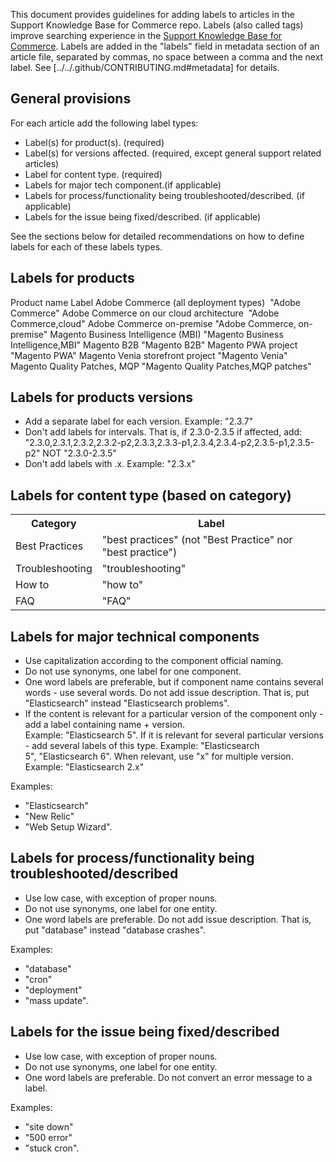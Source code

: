 This document provides guidelines for adding labels to articles in the Support Knowledge Base for Commerce repo.
Labels (also called tags) improve searching experience in the [Support Knowledge Base for Commerce](https://support.magento.com/hc/en-us).
Labels are added in the "labels" field in metadata section of an article file, separated by commas, no space between a comma and the next label.
See [../../.github/CONTRIBUTING.md#metadata] for details.

## General provisions

For each article add the following label types:

* Label(s) for product(s). (required)
* Label(s) for versions affected. (required, except general support related articles)
* Label for content type. (required)
* Labels for major tech component.(if applicable)
* Labels for process/functionality being troubleshooted/described. (if applicable)
* Labels for the issue being fixed/described. (if applicable)

See the sections below for detailed recommendations on how to define labels for each of these labels types.

## Labels for products

<tbody>
  <tr>
    <th>Product name</th>
    <th>Label</th>
  </tr>
  <tr>
    <td>Adobe Commerce (all deployment types) </td>
    <td>
      <span>"Adobe Commerce"</span>
    </td>
  </tr>
  <tr>
    <td>Adobe Commerce on our cloud architecture </td>
    <td>
      <span>"Adobe Commerce,cloud"</span>
    </td>
  </tr>
  <tr>
    <td>Adobe Commerce on-premise</td>
    <td>"Adobe Commerce, on-premise"</td>
  </tr>
  <tr>
    <td>Magento Business Intelligence (MBI)</td>
    <td>
        "Magento Business Intelligence,MBI"
    </td>
  </tr>
  <tr>
    <td colspan="1">Magento B2B</td>
    <td colspan="1">"Magento B2B"</td>
  </tr>
  <tr>
    <td colspan="1">Magento PWA project</td>
    <td colspan="1">"Magento PWA"</td>
  </tr>
  <tr>
    <td colspan="1">Magento Venia storefront project</td>
    <td colspan="1">"Magento Venia"</td>
  </tr>
  <tr>
    <td colspan="1">Magento Quality Patches, MQP</td>
    <td colspan="1">"Magento Quality Patches,MQP patches"</td>
  </tr>
</tbody>
</table>

## Labels for products versions

* Add a separate label for each version. Example: "2.3.7"
* Don't add labels for intervals.
    That is, if 2.3.0-2.3.5 if affected, add: "2.3.0,2.3.1,2.3.2,2.3.2-p2,2.3.3,2.3.3-p1,2.3.4,2.3.4-p2,2.3.5-p1,2.3.5-p2"
    NOT "2.3.0-2.3.5"
* Don't add labels with .x. Example: "2.3.x"

## Labels for content type (based on category)
<table>
  <tbody>
    <tr>
      <th>Category</th>
      <th>Label</th>
    </tr>
    <tr>
      <td>Best Practices</td>
      <td>"best practices" (not "Best Practice" nor "best practice")</td>
    </tr>
    <tr>
      <td>
        Troubleshooting
      </td>
      <td>
      "troubleshooting"
      </td>
    </tr>
    <tr>
      <td>How to</td>
      <td>"how to"</td>
    </tr>
    <tr>
      <td>FAQ</td>
      <td >"FAQ"</td>
    </tr>
  </tbody>
</table>

## Labels for major technical components

* Use capitalization according to the component official naming.
* Do not use synonyms, one label for one component.
* One word labels are preferable, but if component name contains several words - use several words. Do not add issue description. That is, put "Elasticsearch" instead "Elasticsearch problems".
* If the content is relevant for a particular version of the component only - add a label containing name + version.         
    Example: "Elasticsearch 5". If it is relevant for several particular versions - add several labels of this type. Example: "Elasticsearch 5", "Elasticsearch 6". When relevant, use "x" for multiple version. Example: "Elasticsearch 2.x"

Examples:

* "Elasticsearch"
* "New Relic"
* "Web Setup Wizard".

## Labels for process/functionality being troubleshooted/described

* Use low case, with exception of proper nouns.
* Do not use synonyms, one label for one entity.
* One word labels are preferable. Do not add issue description. That is, put "database" instead "database crashes".

Examples: 
* "database"
* "cron"
* "deployment"
* "mass update".

## Labels for the issue being fixed/described

* Use low case, with exception of proper nouns.
* Do not use synonyms, one label for one entity.
* One word labels are preferable. Do not convert an error message to a label.

Examples:

* "site down"
* "500 error"
* "stuck cron".
